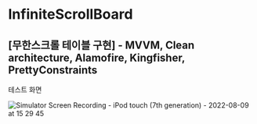 # InfiniteScrollBoard
[무한스크롤 테이블 구현] - MVVM, Clean architecture, Alamofire, Kingfisher, PrettyConstraints
---
테스트 화면

![Simulator Screen Recording - iPod touch (7th generation) - 2022-08-09 at 15 29 45](https://user-images.githubusercontent.com/72122503/183584225-47c45b9b-094c-4d76-b20c-57ef7a938603.gif)
